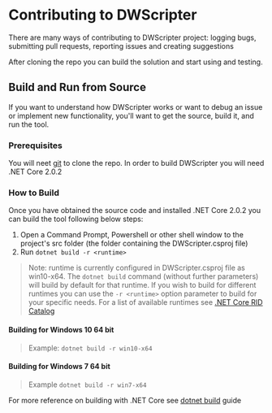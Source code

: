 # **Contributing to DWScripter**

There are many ways of contributing to DWScripter project: logging bugs, submitting pull requests, reporting issues and creating suggestions

After cloning the repo you can build the solution and start using and testing.

## **Build and Run from Source**

If you want to understand how DWScripter works or want to debug an issue or implement new functionality, you'll want to get the source, build it, and run the tool.

### **Prerequisites**

You will neet [git](https://git-scm.com/) to clone the repo.
In order to build DWScripter you will need .NET Core 2.0.2

### **How to Build**

Once you have obtained the source code and installed .NET Core 2.0.2 you can build the tool following below steps:

1. Open a Command Prompt, Powershell or other shell window to the project's src folder (the folder containing the DWScripter.csproj file)
2. Run `dotnet build -r <runtime>`

> Note: runtime is currently configured in DWScripter.csproj file as win10-x64. The `dotnet build` command (without further parameters) will build by default for that runtime. If you wish to build for different runtimes you can use the `-r <runtime>` option parameter to build for your specific needs. For a list of available runtimes see [.NET Core RID Catalog](https://docs.microsoft.com/en-us/dotnet/core/rid-catalog)

#### **Building  for Windows 10 64 bit**

> Example:
`dotnet build -r win10-x64`

#### **Building for Windows 7 64 bit**

>Example
`dotnet build -r win7-x64`

For more reference on building with .NET Core see [dotnet build](https://docs.microsoft.com/en-us/dotnet/core/tools/dotnet-build?tabs=netcore2x) guide
